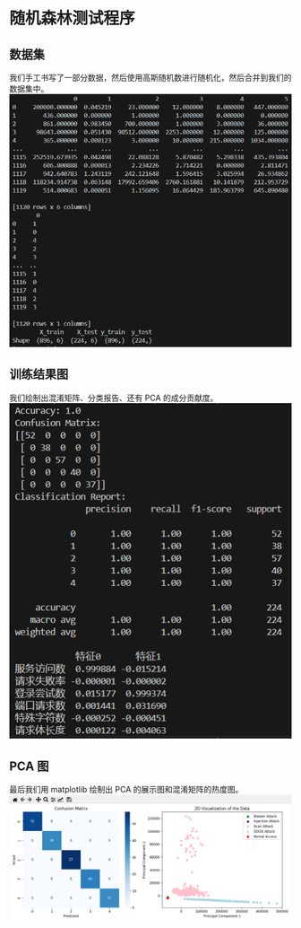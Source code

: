 # 随机森林测试程序
## 数据集
我们手工书写了一部分数据，然后使用高斯随机数进行随机化，然后合并到我们的数据集中。
![image](./images/data.png)

## 训练结果图
我们绘制出混淆矩阵、分类报告、还有 PCA 的成分贡献度。
![image](./images/ret.png)

## PCA 图
最后我们用 matplotlib 绘制出 PCA 的展示图和混淆矩阵的热度图。
![image](./images/img.png)
